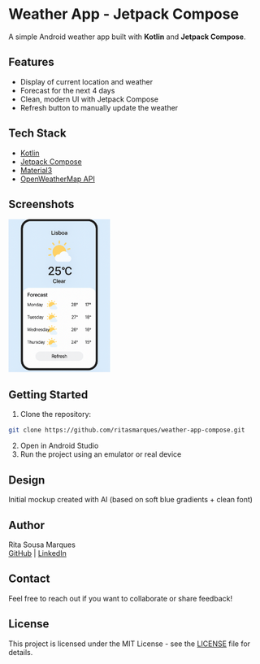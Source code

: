 # Weather App - Jetpack Compose
A simple Android weather app built with **Kotlin** and **Jetpack Compose**.

## Features
- Display of current location and weather
- Forecast for the next 4 days
- Clean, modern UI with Jetpack Compose
- Refresh button to manually update the weather

## Tech Stack
- [Kotlin](https://kotlinlang.org/)
- [Jetpack Compose](https://developer.android.com/jetpack/compose)
- [Material3](https://m3.material.io/)
- [OpenWeatherMap API](https://openweathermap.org/api)

## Screenshots
<img src="docs/mockup.png" alt="Weather App Mockup" width="200"/>

## Getting Started
1. Clone the repository:
```bash
git clone https://github.com/ritasmarques/weather-app-compose.git
```
2. Open in Android Studio
3. Run the project using an emulator or real device

## Design
Initial mockup created with AI (based on soft blue gradients + clean font)

## Author
Rita Sousa Marques  
[GitHub](https://github.com/ritasmarques) | [LinkedIn](https://www.linkedin.com/in/rita-de-sousa-marques/)

## Contact
Feel free to reach out if you want to collaborate or share feedback!

## License
This project is licensed under the MIT License - see the [LICENSE](LICENSE) file for details.
